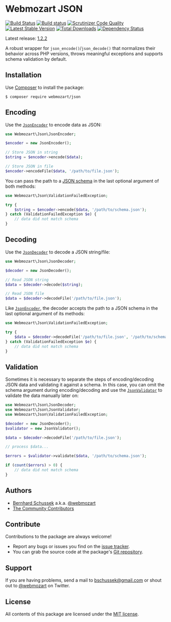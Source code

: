Webmozart JSON
==============

[![Build Status](https://travis-ci.org/webmozart/json.svg?branch=master)](https://travis-ci.org/webmozart/json)
[![Build status](https://ci.appveyor.com/api/projects/status/icccqc0aq1molo96/branch/master?svg=true)](https://ci.appveyor.com/project/webmozart/json/branch/master)
[![Scrutinizer Code Quality](https://scrutinizer-ci.com/g/webmozart/json/badges/quality-score.png?b=master)](https://scrutinizer-ci.com/g/webmozart/json/?branch=master)
[![Latest Stable Version](https://poser.pugx.org/webmozart/json/v/stable.svg)](https://packagist.org/packages/webmozart/json)
[![Total Downloads](https://poser.pugx.org/webmozart/json/downloads.svg)](https://packagist.org/packages/webmozart/json)
[![Dependency Status](https://www.versioneye.com/php/webmozart:json/1.2.2/badge.svg)](https://www.versioneye.com/php/webmozart:json/1.2.2)

Latest release: [1.2.2](https://packagist.org/packages/webmozart/json#1.2.2)

A robust wrapper for `json_encode()`/`json_decode()` that normalizes their
behavior across PHP versions, throws meaningful exceptions and supports schema
validation by default.

Installation
------------

Use [Composer] to install the package:

```
$ composer require webmozart/json
```

Encoding
--------

Use the [`JsonEncoder`] to encode data as JSON:

```php
use Webmozart\Json\JsonEncoder;

$encoder = new JsonEncoder();

// Store JSON in string
$string = $encoder->encode($data);

// Store JSON in file
$encoder->encodeFile($data, '/path/to/file.json');
```

You can pass the path to a [JSON schema] in the last optional argument of
both methods:

```php
use Webmozart\Json\ValidationFailedException;

try {
    $string = $encoder->encode($data, '/path/to/schema.json');
} catch (ValidationFailedException $e) {
    // data did not match schema 
}
```

Decoding
--------

Use the [`JsonDecoder`] to decode a JSON string/file:

```php
use Webmozart\Json\JsonDecoder;

$decoder = new JsonDecoder();

// Read JSON string
$data = $decoder->decode($string);

// Read JSON file
$data = $decoder->decodeFile('/path/to/file.json');
```

Like [`JsonEncoder`], the decoder accepts the path to a JSON schema in the last
optional argument of its methods:

```php
use Webmozart\Json\ValidationFailedException;

try {
    $data = $decoder->decodeFile('/path/to/file.json', '/path/to/schema.json');
} catch (ValidationFailedException $e) {
    // data did not match schema 
}
```

Validation
----------

Sometimes it is necessary to separate the steps of encoding/decoding JSON data
and validating it against a schema. In this case, you can omit the schema
argument during encoding/decoding and use the [`JsonValidator`] to validate the
data manually later on:

```php
use Webmozart\Json\JsonDecoder;
use Webmozart\Json\JsonValidator;
use Webmozart\Json\ValidationFailedException;

$decoder = new JsonDecoder();
$validator = new JsonValidator();

$data = $decoder->decodeFile('/path/to/file.json');

// process $data...

$errors = $validator->validate($data, '/path/to/schema.json');

if (count($errors) > 0) {
    // data did not match schema 
}
```

Authors
-------

* [Bernhard Schussek] a.k.a. [@webmozart]
* [The Community Contributors]

Contribute
----------

Contributions to the package are always welcome!

* Report any bugs or issues you find on the [issue tracker].
* You can grab the source code at the package's [Git repository].

Support
-------

If you are having problems, send a mail to bschussek@gmail.com or shout out to
[@webmozart] on Twitter.

License
-------

All contents of this package are licensed under the [MIT license].

[Composer]: https://getcomposer.org
[Bernhard Schussek]: http://webmozarts.com
[The Community Contributors]: https://github.com/webmozart/json/graphs/contributors
[issue tracker]: https://github.com/webmozart/json/issues
[Git repository]: https://github.com/webmozart/json
[@webmozart]: https://twitter.com/webmozart
[MIT license]: LICENSE
[JSON schema]: http://json-schema.org
[`JsonEncoder`]: src/JsonEncoder.php
[`JsonDecoder`]: src/JsonDecoder.php
[`JsonValidator`]: src/JsonValidator.php
